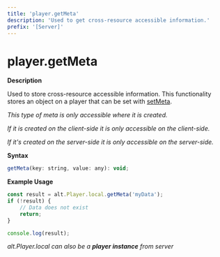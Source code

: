 ```yaml
---
title: 'player.getMeta'
description: 'Used to get cross-resource accessible information.'
prefix: '[Server]'
---
```


# player.getMeta

**Description**

Used to store cross-resource accessible information. This functionality stores an object on a player that can be set with [setMeta](./setMeta.md).

_This type of meta is only accessible where it is created._

_If it is created on the client-side it is only accessible on the client-side._

_If it's created on the server-side it is only accessible on the server-side._

**Syntax**

```js
getMeta(key: string, value: any): void;
```

**Example Usage**

```js
const result = alt.Player.local.getMeta('myData');
if (!result) {
    // Data does not exist
    return;
}

console.log(result);
```

_alt.Player.local can also be a **player instance** from server_
